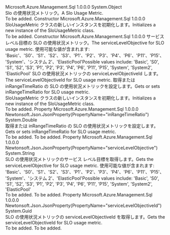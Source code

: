 <Type Name="SloUsageMetric" FullName="Microsoft.Azure.Management.Sql.Models.SloUsageMetric">
  <TypeSignature Language="C#" Value="public class SloUsageMetric" />
  <TypeSignature Language="ILAsm" Value=".class public auto ansi beforefieldinit SloUsageMetric extends System.Object" />
  <TypeSignature Language="DocId" Value="T:Microsoft.Azure.Management.Sql.Models.SloUsageMetric" />
  <TypeSignature Language="VB.NET" Value="Public Class SloUsageMetric" />
  <TypeSignature Language="F#" Value="type SloUsageMetric = class" />
  <AssemblyInfo>
    <AssemblyName>Microsoft.Azure.Management.Sql</AssemblyName>
    <AssemblyVersion>1.0.0.0</AssemblyVersion>
  </AssemblyInfo>
  <Base>
    <BaseTypeName>System.Object</BaseTypeName>
  </Base>
  <Interfaces />
  <Docs>
    <summary>
            <span data-ttu-id="ab50e-101">Slo の使用状況メトリック。</span><span class="sxs-lookup"><span data-stu-id="ab50e-101">A Slo Usage Metric.</span></span>
            </summary>
    <remarks>To be added.</remarks>
  </Docs>
  <Members>
    <Member MemberName=".ctor">
      <MemberSignature Language="C#" Value="public SloUsageMetric ();" />
      <MemberSignature Language="ILAsm" Value=".method public hidebysig specialname rtspecialname instance void .ctor() cil managed" />
      <MemberSignature Language="DocId" Value="M:Microsoft.Azure.Management.Sql.Models.SloUsageMetric.#ctor" />
      <MemberSignature Language="VB.NET" Value="Public Sub New ()" />
      <MemberType>Constructor</MemberType>
      <AssemblyInfo>
        <AssemblyName>Microsoft.Azure.Management.Sql</AssemblyName>
        <AssemblyVersion>1.0.0.0</AssemblyVersion>
      </AssemblyInfo>
      <Parameters />
      <Docs>
        <summary>
            <span data-ttu-id="ab50e-102">SloUsageMetric クラスの新しいインスタンスを初期化します。</span><span class="sxs-lookup"><span data-stu-id="ab50e-102">Initializes a new instance of the SloUsageMetric class.</span></span>
            </summary>
        <remarks>To be added.</remarks>
      </Docs>
    </Member>
    <Member MemberName=".ctor">
      <MemberSignature Language="C#" Value="public SloUsageMetric (string serviceLevelObjective = null, Guid serviceLevelObjectiveId = null, double inRangeTimeRatio = 0);" />
      <MemberSignature Language="ILAsm" Value=".method public hidebysig specialname rtspecialname instance void .ctor(string serviceLevelObjective, valuetype System.Guid serviceLevelObjectiveId, float64 inRangeTimeRatio) cil managed" />
      <MemberSignature Language="DocId" Value="M:Microsoft.Azure.Management.Sql.Models.SloUsageMetric.#ctor(System.String,System.Guid,System.Double)" />
      <MemberSignature Language="VB.NET" Value="Public Sub New (Optional serviceLevelObjective As String = null, Optional serviceLevelObjectiveId As Guid = null, Optional inRangeTimeRatio As Double = 0)" />
      <MemberSignature Language="F#" Value="new Microsoft.Azure.Management.Sql.Models.SloUsageMetric : string * Guid * double -&gt; Microsoft.Azure.Management.Sql.Models.SloUsageMetric" Usage="new Microsoft.Azure.Management.Sql.Models.SloUsageMetric (serviceLevelObjective, serviceLevelObjectiveId, inRangeTimeRatio)" />
      <MemberType>Constructor</MemberType>
      <AssemblyInfo>
        <AssemblyName>Microsoft.Azure.Management.Sql</AssemblyName>
        <AssemblyVersion>1.0.0.0</AssemblyVersion>
      </AssemblyInfo>
      <Parameters>
        <Parameter Name="serviceLevelObjective" Type="System.String" />
        <Parameter Name="serviceLevelObjectiveId" Type="System.Guid" />
        <Parameter Name="inRangeTimeRatio" Type="System.Double" />
      </Parameters>
      <Docs>
        <param name="serviceLevelObjective"><span data-ttu-id="ab50e-103">サービス レベル目標の SLO の使用状況メトリック。</span><span class="sxs-lookup"><span data-stu-id="ab50e-103">The serviceLevelObjective for SLO usage metric.</span></span> <span data-ttu-id="ab50e-104">使用可能な値が含まれます: 'Basic'、'S0'、'S1'、'S2'、'S3'、'P1'、'P2'、'P3'、'P4'、'P6'、'P11'、'P15'、'System'、'システム 2'、'ElasticPool'</span><span class="sxs-lookup"><span data-stu-id="ab50e-104">Possible values include: 'Basic', 'S0', 'S1', 'S2', 'S3', 'P1', 'P2', 'P3', 'P4', 'P6', 'P11', 'P15', 'System', 'System2', 'ElasticPool'</span></span></param>
        <param name="serviceLevelObjectiveId"><span data-ttu-id="ab50e-105">SLO の使用状況メトリックの serviceLevelObjectiveId します。</span><span class="sxs-lookup"><span data-stu-id="ab50e-105">The serviceLevelObjectiveId for SLO usage metric.</span></span></param>
        <param name="inRangeTimeRatio"><span data-ttu-id="ab50e-106">取得または inRangeTimeRatio の SLO の使用状況メトリックを設定します。</span><span class="sxs-lookup"><span data-stu-id="ab50e-106">Gets or sets inRangeTimeRatio for SLO usage metric.</span></span></param>
        <summary>
            <span data-ttu-id="ab50e-107">SloUsageMetric クラスの新しいインスタンスを初期化します。</span><span class="sxs-lookup"><span data-stu-id="ab50e-107">Initializes a new instance of the SloUsageMetric class.</span></span>
            </summary>
        <remarks>To be added.</remarks>
      </Docs>
    </Member>
    <Member MemberName="InRangeTimeRatio">
      <MemberSignature Language="C#" Value="public double InRangeTimeRatio { get; }" />
      <MemberSignature Language="ILAsm" Value=".property instance float64 InRangeTimeRatio" />
      <MemberSignature Language="DocId" Value="P:Microsoft.Azure.Management.Sql.Models.SloUsageMetric.InRangeTimeRatio" />
      <MemberSignature Language="VB.NET" Value="Public ReadOnly Property InRangeTimeRatio As Double" />
      <MemberSignature Language="F#" Value="member this.InRangeTimeRatio : double" Usage="Microsoft.Azure.Management.Sql.Models.SloUsageMetric.InRangeTimeRatio" />
      <MemberType>Property</MemberType>
      <AssemblyInfo>
        <AssemblyName>Microsoft.Azure.Management.Sql</AssemblyName>
        <AssemblyVersion>1.0.0.0</AssemblyVersion>
      </AssemblyInfo>
      <Attributes>
        <Attribute>
          <AttributeName>Newtonsoft.Json.JsonProperty(PropertyName="inRangeTimeRatio")</AttributeName>
        </Attribute>
      </Attributes>
      <ReturnValue>
        <ReturnType>System.Double</ReturnType>
      </ReturnValue>
      <Docs>
        <summary>
            <span data-ttu-id="ab50e-108">取得または inRangeTimeRatio の SLO の使用状況メトリックを設定します。</span><span class="sxs-lookup"><span data-stu-id="ab50e-108">Gets or sets inRangeTimeRatio for SLO usage metric.</span></span>
            </summary>
        <value>To be added.</value>
        <remarks>To be added.</remarks>
      </Docs>
    </Member>
    <Member MemberName="ServiceLevelObjective">
      <MemberSignature Language="C#" Value="public string ServiceLevelObjective { get; }" />
      <MemberSignature Language="ILAsm" Value=".property instance string ServiceLevelObjective" />
      <MemberSignature Language="DocId" Value="P:Microsoft.Azure.Management.Sql.Models.SloUsageMetric.ServiceLevelObjective" />
      <MemberSignature Language="VB.NET" Value="Public ReadOnly Property ServiceLevelObjective As String" />
      <MemberSignature Language="F#" Value="member this.ServiceLevelObjective : string" Usage="Microsoft.Azure.Management.Sql.Models.SloUsageMetric.ServiceLevelObjective" />
      <MemberType>Property</MemberType>
      <AssemblyInfo>
        <AssemblyName>Microsoft.Azure.Management.Sql</AssemblyName>
        <AssemblyVersion>1.0.0.0</AssemblyVersion>
      </AssemblyInfo>
      <Attributes>
        <Attribute>
          <AttributeName>Newtonsoft.Json.JsonProperty(PropertyName="serviceLevelObjective")</AttributeName>
        </Attribute>
      </Attributes>
      <ReturnValue>
        <ReturnType>System.String</ReturnType>
      </ReturnValue>
      <Docs>
        <summary>
            <span data-ttu-id="ab50e-109">SLO の使用状況メトリックのサービス レベル目標を取得します。</span><span class="sxs-lookup"><span data-stu-id="ab50e-109">Gets the serviceLevelObjective for SLO usage metric.</span></span> <span data-ttu-id="ab50e-110">使用可能な値が含まれます: 'Basic'、'S0'、'S1'、'S2'、'S3'、'P1'、'P2'、'P3'、'P4'、'P6'、'P11'、'P15'、'System'、'システム 2'、'ElasticPool'</span><span class="sxs-lookup"><span data-stu-id="ab50e-110">Possible values include: 'Basic', 'S0', 'S1', 'S2', 'S3', 'P1', 'P2', 'P3', 'P4', 'P6', 'P11', 'P15', 'System', 'System2', 'ElasticPool'</span></span>
            </summary>
        <value>To be added.</value>
        <remarks>To be added.</remarks>
      </Docs>
    </Member>
    <Member MemberName="ServiceLevelObjectiveId">
      <MemberSignature Language="C#" Value="public Guid ServiceLevelObjectiveId { get; }" />
      <MemberSignature Language="ILAsm" Value=".property instance valuetype System.Guid ServiceLevelObjectiveId" />
      <MemberSignature Language="DocId" Value="P:Microsoft.Azure.Management.Sql.Models.SloUsageMetric.ServiceLevelObjectiveId" />
      <MemberSignature Language="VB.NET" Value="Public ReadOnly Property ServiceLevelObjectiveId As Guid" />
      <MemberSignature Language="F#" Value="member this.ServiceLevelObjectiveId : Guid" Usage="Microsoft.Azure.Management.Sql.Models.SloUsageMetric.ServiceLevelObjectiveId" />
      <MemberType>Property</MemberType>
      <AssemblyInfo>
        <AssemblyName>Microsoft.Azure.Management.Sql</AssemblyName>
        <AssemblyVersion>1.0.0.0</AssemblyVersion>
      </AssemblyInfo>
      <Attributes>
        <Attribute>
          <AttributeName>Newtonsoft.Json.JsonProperty(PropertyName="serviceLevelObjectiveId")</AttributeName>
        </Attribute>
      </Attributes>
      <ReturnValue>
        <ReturnType>System.Guid</ReturnType>
      </ReturnValue>
      <Docs>
        <summary>
            <span data-ttu-id="ab50e-111">SLO の使用状況メトリックの serviceLevelObjectiveId を取得します。</span><span class="sxs-lookup"><span data-stu-id="ab50e-111">Gets the serviceLevelObjectiveId for SLO usage metric.</span></span>
            </summary>
        <value>To be added.</value>
        <remarks>To be added.</remarks>
      </Docs>
    </Member>
  </Members>
</Type>